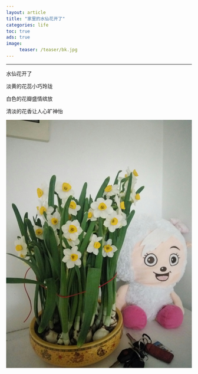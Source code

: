 ```yaml
---
layout: article
title: "家里的水仙花开了"
categories: life
toc: true
ads: true
image:
     teaser: /teaser/bk.jpg
---
```


---

水仙花开了

淡黄的花蕊小巧玲珑

白色的花瓣盛情缤放

清淡的花香让人心旷神怡

![3](https://github.com/storage201602/storage201602/blob/master/myhome2016/_posts/life/2016-02-17-2159life.md/0217_132.jpg?raw=true)